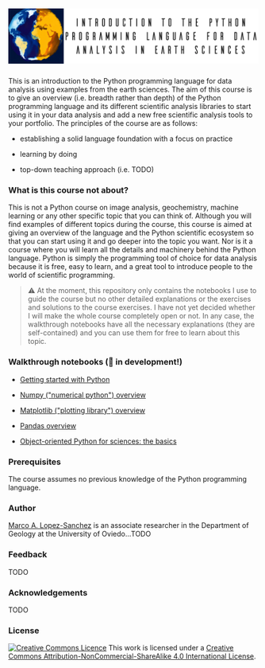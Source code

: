 # ![header](https://raw.githubusercontent.com/marcoalopez/Python_course/main/img/header.webp?token=GHSAT0AAAAAABXXUAKHY4K23QNZNC2T25FYYYBBAVQ)

This is an introduction to the Python programming language for data analysis using examples from the earth sciences. The aim of this course is to give an overview (i.e. breadth rather than depth) of the Python programming language and its different scientific analysis libraries to start using it in your data analysis and add a new free scientific analysis tools to your portfolio. The principles of the course are as follows:

- establishing a solid language foundation with a focus on practice

- learning by doing

- top-down teaching approach (i.e. TODO)

  
### What is this course not about?

This is not a Python course on image analysis, geochemistry, machine learning or any other specific topic that you can think of. Although you will find examples of different topics during the course, this course is aimed at giving an overview of the language and the Python scientific ecosystem so that you can start using it and go deeper into the topic you want. Nor is it a course where you will learn all the details and machinery behind the Python language. Python is simply the programming tool of choice for data analysis because it is free, easy to learn, and a great tool to introduce people to the world of scientific programming.

> ⚠️ At the moment, this repository only contains the notebooks I use to guide the course but no other detailed explanations or the exercises and solutions to the course exercises. I have not yet decided whether I will make the whole course completely open or not. In any case, the walkthrough notebooks have all the necessary explanations (they are self-contained) and you can use them for free to learn about this topic.


### Walkthrough notebooks (🚨 in development!)

- [Getting started with Python]()

- [Numpy ("numerical python") overview]()
- [Matplotlib ("plotting library") overview]()
- [Pandas overview]()
- [Object-oriented Python for sciences: the basics]()



### Prerequisites

The course assumes no previous knowledge of the Python programming language.



### Author

[Marco A. Lopez-Sanchez](https://marcoalopez.github.io/) is an associate researcher in the Department of Geology at the University of Oviedo...TODO



### Feedback

TODO



### Acknowledgements

TODO

### License

[![Creative Commons Licence](https://i.creativecommons.org/l/by-nc-sa/4.0/88x31.png)](http://creativecommons.org/licenses/by-nc-sa/4.0/)
This work is licensed under a [Creative Commons Attribution-NonCommercial-ShareAlike 4.0 International License](http://creativecommons.org/licenses/by-nc-sa/4.0/).

